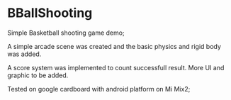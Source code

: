 # BBallShooting

Simple Basketball shooting game demo;

A simple arcade scene was created and the basic physics and rigid body was added.

A score system was implemented to count successfull result. More UI and graphic to be added.

Tested on google cardboard with android platform on Mi Mix2;

